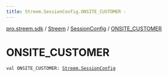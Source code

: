 ```yaml
---
title: Streem.SessionConfig.ONSITE_CUSTOMER - 
---
```


[pro.streem.sdk](../../index.html) / [Streem](../index.html) / [SessionConfig](index.html) / [ONSITE_CUSTOMER](./-o-n-s-i-t-e_-c-u-s-t-o-m-e-r.html)

# ONSITE_CUSTOMER

`val ONSITE_CUSTOMER: `[`Streem.SessionConfig`](index.html)